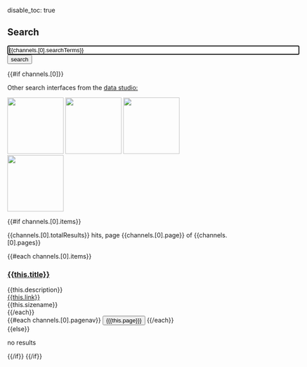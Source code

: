 disable_toc: true

## Search

<form class="input-group input-group-lg" name="searchform" action=".">
<input type="text" value="{{channels.[0].searchTerms}}" name="query" id="query" class="form-control" size="80" maxlength="100" autofocus="autofocus" onFocus="this.select()" onClick="document.getElementById('startRecord').value=0;document.getElementById('query').value='';"/>
<input type="hidden" name="startRecord" id="startRecord" value="0"/>
<span class="input-group-btn">
<button id="search" type="submit" class="btn btn-default">search</button>
</span>
</form>

{{#if channels.[0]}}
 
  <div class="admonition note">
    <p>Other search interfaces from the <a href="../data_studio/">data studio:</a></p>
    <p>
      <a href="../app/facetpiechart/"><img src="../app/facetpiechart/screenshot.png" width="128" height="128"></a>
      <a href="../app/websearch_bootstrap/"><img src="../app/websearch_bootstrap/screenshot.png" width="128" height="128"></a>
      <a href="../app/websearch_lit/"><img src="../app/websearch_lit/screenshot.png" width="128" height="128"></a>
      <a href="../app/websearch_yaml4/"><img src="../app/websearch_yaml4/screenshot.png" width="128" height="128"></a>
    </p>
  </div>
  
  {{#if channels.[0].items}}
    <p>{{channels.[0].totalResults}} hits, page {{channels.[0].page}} of {{channels.[0].pages}}</p>
    {{#each channels.[0].items}}
      <div class="panel panel-default">
        <div class="panel-heading">
          <h3 class="panel-title"><a href="{{this.link}}" target="_blank">{{this.title}}</a></h3>
        </div>
        <div class="panel-body">
          {{this.description}}
        </div>
        <div class="panel-footer">
          <a href="{{this.link}}" target="_blank">{{this.link}}</a><br>{{this.sizename}}
        </div>
      </div>
    {{/each}}
    <div class="btn-group" role="group" aria-label="pagination">
    {{#each channels.[0].pagenav}}
      <button type="button" class="btn btn-{{#if this.same}}success{{else}}default{{/if}} btn-xs" onClick="document.getElementById('startRecord').value={{this.startRecord}}; document.searchform.submit();">{{{this.page}}}</button>
    {{/each}}
    </div>
  {{else}}
    <p>no results</p>
  {{/if}}
{{/if}}
